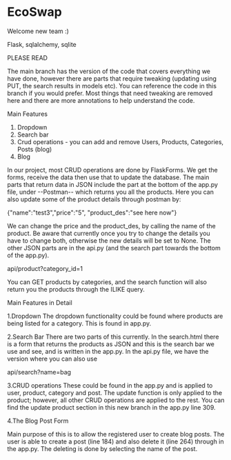 # EcoSwap

Welcome new team :)

Flask, sqlalchemy, sqlite

PLEASE READ

The main branch has the version of the code that covers everything we have done, however there are parts that require tweaking (updating using PUT, the search results in models etc).
You can reference the code in this branch if you would prefer. Most things that need tweaking are removed here and there are more annotations to help understand the code.

Main Features
1. Dropdown
2. Search bar
3. Crud operations - you can add and remove Users, Products, Categories, Posts (blog)
4. Blog

In our project, most CRUD operations are done by FlaskForms. We get the forms, receive the data then use that to update the database.
The main parts that return data in JSON include the part at the bottom of the app.py file, under --Postman-- which returns you all the products. Here you can also update some of the product details through postman by:

   {"name":"test3","price":"5", "product_des":"see here now"}

We can change the price and the product_des, by calling the name of the product. Be aware that currently once you try to change the details you have to change both, otherwise the new details will be set to None.
The other JSON parts are in the api.py (and the search part towards the bottom of the app.py).

   api/product?category_id=1

You can GET products by categories, and the search function will also return you the products through the ILIKE query. 


Main Features in Detail

1.Dropdown
The dropdown functionality could be found where products are being listed for a category. This is found in app.py.

2.Search Bar
There are two parts of this currently. In the search.html there is a form that returns the products as JSON and this is the search bar we use and see, and is written in the app.py.
In the api.py file, we have the version where you can also use

   api/search?name=bag

3.CRUD operations
These could be found in the app.py and is applied to user, product, category and post. The update function is only applied to the product; however, all other CRUD operations are applied to the rest. You can find the update product section in this new branch in the app.py line 309.

4.The Blog Post Form

Main purpose of this is to allow the registered user to create blog posts. The user is able to create a post (line 184) and also delete it (line 264) through in the app.py. The deleting is done by selecting the name of the post.
